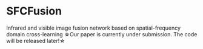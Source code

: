 # SFCFusion
Infrared and visible image fusion network based on spatial-frequency domain cross-learning
☆Our paper is currently under submission. The code will be released later!☆

